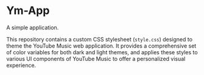 # Ym-App

A simple application.

This repository contains a custom CSS stylesheet (`style.css`) designed to theme the YouTube Music web application. It provides a comprehensive set of color variables for both dark and light themes, and applies these styles to various UI components of YouTube Music to offer a personalized visual experience.
